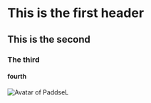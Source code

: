 # This is the first header
## This is the second
### The third
#### fourth

![Avatar of PaddseL](https://avatars.githubusercontent.com/u/13647479)
